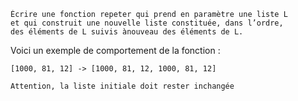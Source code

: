 ``` 
Écrire une fonction repeter qui prend en paramètre une liste L 
et qui construit une nouvelle liste constituée, dans l’ordre,
des éléments de L suivis ànouveau des éléments de L.
```

Voici un exemple de comportement de la fonction :
```
[1000, 81, 12] -> [1000, 81, 12, 1000, 81, 12]

Attention, la liste initiale doit rester inchangée
```